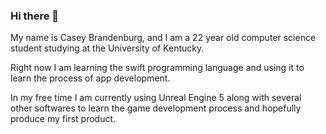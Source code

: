### Hi there 👋
My name is Casey Brandenburg, and I am a 22 year old computer science student studying at the University of Kentucky.

Right now I am learning the swift programming language and using it to learn the process of app development.

In my free time I am currently using Unreal Engine 5 along with several other softwares to learn the game development process and hopefully produce my first product.

<!--
**CaseyBrandenburg/CaseyBrandenburg** is a ✨ _special_ ✨ repository because its `README.md` (this file) appears on your GitHub profile.

Here are some ideas to get you started:

- 🔭 I’m currently working on ...
- 🌱 I’m currently learning ...
- 👯 I’m looking to collaborate on ...
- 🤔 I’m looking for help with ...
- 💬 Ask me about ...
- 📫 How to reach me: ...
- 😄 Pronouns: ...
- ⚡ Fun fact: ...
-->
